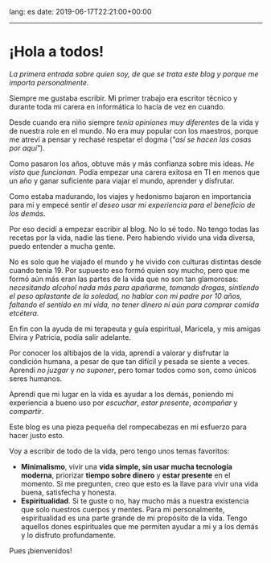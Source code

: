 lang: es
date: 2019-06-17T22:21:00+00:00

---

# ¡Hola a todos!

_La primera entrada sobre quien soy, de que se trata este blog y porque me importa personalmente._

Siempre me gustaba escribir. Mi primer trabajo era escritor técnico y durante toda mi carera en informática lo hacía de vez en cuando.

Desde cuando era niño siempre _tenía opiniones muy diferentes_ de la vida y de nuestra role en el mundo. No era muy popular con los maestros, porque me atreví a pensar y rechasé respetar el dogma (_"así se hacen las cosas por aquí"_).

Como pasaron los años, obtuve más y más confianza sobre mis ideas. _He visto que funcionan._ Podía empezar una carera exitosa en TI en menos que un año y ganar suficiente para viajar el mundo, aprender y disfrutar.

Como estaba madurando, los viajes y hedonismo bajaron en importancia para mi y empecé sentir _el deseo usar mi experiencia para el beneficio de los demás_.

Por eso decidí a empezar escribir al blog. No lo sé todo. No tengo todas las recetas por la vida, nadie las tiene. Pero habiendo vivido una vida diversa, puedo entender a mucha gente.

No es solo que he viajado el mundo y he vivido con culturas distintas desde cuando tenía 19. Por supuesto eso formó quien soy mucho, pero que me formó aún más eran las partes de la vida que no son tan glamorosas: _necesitando alcohol nada más para apañarme, tomando drogas, sintiendo el peso aplastante de la soledad, no hablar con mi padre por 10 años, faltando el sentido en mi vida, no tener dinero ni aún para comprar comida etcétera_.

En fin con la ayuda de mi terapeuta y guía espiritual, Maricela, y mis amigas Elvira y Patricia, podía salir adelante.

Por conocer los altibajos de la vida, aprendí a valorar y disfrutar la condición humana, a pesar de que tan difícil y pesada se siente a veces. Aprendí _no juzgar_ y _no suponer_, pero tomar todos como son, como únicos seres humanos.

Aprendí que mi lugar en la vida es ayudar a los demás, poniendo mi experiencia a bueno uso por _escuchar_, _estar presente_, _acompañar_ y _compartir_.

Este blog es una pieza pequeña del rompecabezas en mi esfuerzo para hacer justo esto.

Voy a escribir de todo de la vida, pero tengo unos temas favoritos:

- **Minimalismo**, vivir una **vida simple, sin usar mucha tecnología moderna**, priorizar **tiempo sobre dinero** y **estar presente** en el momento. Si me pregunten, creo que esto es la llave para vivir una vida buena, satisfecha y honesta.
- **Espiritualidad**. Si te guste o no, hay mucho más a nuestra existencia que solo nuestros cuerpos y mentes. Para mi personalmente, espiritualidad es una parte grande de mi propósito de la vida. Tengo aquellos dones espirituales que me permiten ayudar a mi y a los demás y lo disfruto profundamente.

Pues ¡bienvenidos!
